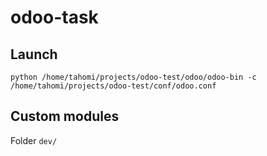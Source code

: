 # odoo-task

## Launch

`python /home/tahomi/projects/odoo-test/odoo/odoo-bin -c /home/tahomi/projects/odoo-test/conf/odoo.conf `

## Custom modules

Folder `dev/`
